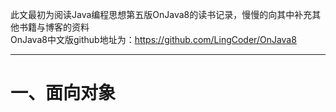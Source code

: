 此文最初为阅读Java编程思想第五版OnJava8的读书记录，慢慢的向其中补充其他书籍与博客的资料  
OnJava8中文版github地址为：https://github.com/LingCoder/OnJava8
______  
一、面向对象
=  
